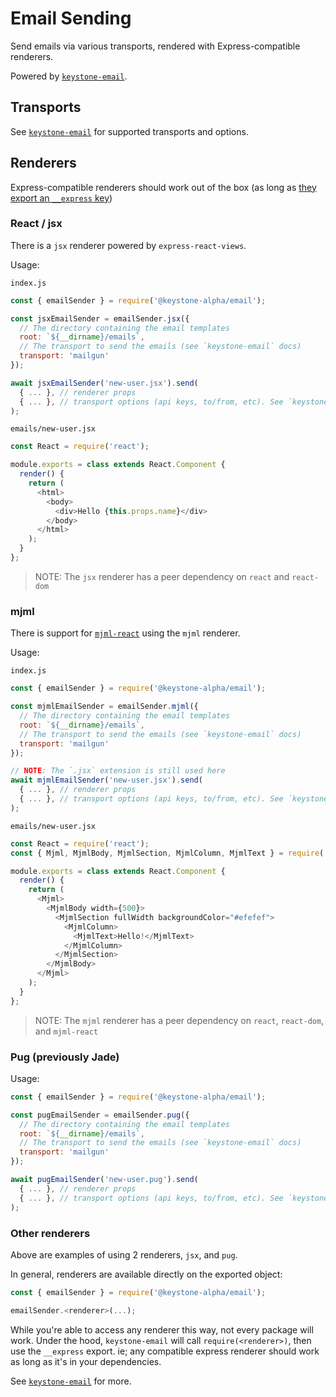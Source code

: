 <!--[meta]
section: api
subSection: utilities
title: Email Sending
[meta]-->

# Email Sending

Send emails via various transports, rendered with Express-compatible
renderers.

Powered by [`keystone-email`](https://github.com/keystonejs/keystone-email).

## Transports

See [`keystone-email`](https://github.com/keystonejs/keystone-email) for supported
transports and options.

## Renderers

Express-compatible renderers should work out of the box
(as long as [they export an `__express` key](https://github.com/keystonejs/keystone-email/issues/8))

### React / jsx

There is a `jsx` renderer powered by `express-react-views`.

Usage:

`index.js`

```javascript
const { emailSender } = require('@keystone-alpha/email');

const jsxEmailSender = emailSender.jsx({
  // The directory containing the email templates
  root: `${__dirname}/emails`,
  // The transport to send the emails (see `keystone-email` docs)
  transport: 'mailgun'
});

await jsxEmailSender('new-user.jsx').send(
  { ... }, // renderer props
  { ... }, // transport options (api keys, to/from, etc). See `keystone-email` docs
);
```

`emails/new-user.jsx`

```javascript
const React = require('react');

module.exports = class extends React.Component {
  render() {
    return (
      <html>
        <body>
          <div>Hello {this.props.name}</div>
        </body>
      </html>
    );
  }
};
```

> NOTE: The `jsx` renderer has a peer dependency on `react` and `react-dom`

### mjml

There is support for [`mjml-react`](https://github.com/wix-incubator/mjml-react)
using the `mjml` renderer.

Usage:

`index.js`

```javascript
const { emailSender } = require('@keystone-alpha/email');

const mjmlEmailSender = emailSender.mjml({
  // The directory containing the email templates
  root: `${__dirname}/emails`,
  // The transport to send the emails (see `keystone-email` docs)
  transport: 'mailgun'
});

// NOTE: The `.jsx` extension is still used here
await mjmlEmailSender('new-user.jsx').send(
  { ... }, // renderer props
  { ... }, // transport options (api keys, to/from, etc). See `keystone-email` docs
);
```

`emails/new-user.jsx`

```javascript
const React = require('react');
const { Mjml, MjmlBody, MjmlSection, MjmlColumn, MjmlText } = require('mjml-react');

module.exports = class extends React.Component {
  render() {
    return (
      <Mjml>
        <MjmlBody width={500}>
          <MjmlSection fullWidth backgroundColor="#efefef">
            <MjmlColumn>
              <MjmlText>Hello!</MjmlText>
            </MjmlColumn>
          </MjmlSection>
        </MjmlBody>
      </Mjml>
    );
  }
};
```

> NOTE: The `mjml` renderer has a peer dependency on `react`, `react-dom`, and `mjml-react`

### Pug (previously Jade)

Usage:

```javascript
const { emailSender } = require('@keystone-alpha/email');

const pugEmailSender = emailSender.pug({
  // The directory containing the email templates
  root: `${__dirname}/emails`,
  // The transport to send the emails (see `keystone-email` docs)
  transport: 'mailgun'
});

await pugEmailSender('new-user.pug').send(
  { ... }, // renderer props
  { ... }, // transport options (api keys, to/from, etc). See `keystone-email` docs
);
```

### Other renderers

Above are examples of using 2 renderers, `jsx`, and `pug`.

In general, renderers are available directly on the exported object:

```javascript
const { emailSender } = require('@keystone-alpha/email');

emailSender.<renderer>(...);
```

While you're able to access any renderer this way, not every package will work.
Under the hood, `keystone-email` will call `require(<renderer>)`, then use the
`__express` export. ie; any compatible express renderer should work as long as
it's in your dependencies.

See [`keystone-email`](https://github.com/keystonejs/keystone-email) for more.
